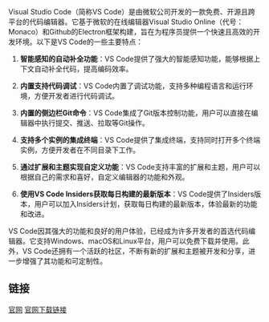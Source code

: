 Visual Studio Code（简称VS Code）是由微软公司开发的一款免费、开源且跨平台的代码编辑器。它基于微软的在线编辑器Visual Studio Online（代号：Monaco）和Github的Electron框架构建，旨在为程序员提供一个快速且高效的开发环境。以下是VS Code的一些主要特点：

1. **智能感知的自动补全功能**：VS Code提供了强大的智能感知功能，能够根据上下文自动补全代码，提高编码效率。

2. **内置支持代码调试**：VS Code内置了调试功能，支持多种编程语言和运行环境，方便开发者进行代码调试。

3. **内置的侧边栏Git命令**：VS Code集成了Git版本控制功能，用户可以直接在编辑器中执行提交、推送、拉取等Git操作。

4. **支持多个实例的集成终端**：VS Code提供了集成终端，支持同时打开多个终端实例，方便开发者在不同目录下工作。

5. **通过扩展和主题实现自定义功能**：VS Code支持丰富的扩展和主题，用户可以根据自己的需求和喜好，自定义编辑器的功能和外观。

6. **使用VS Code Insiders获取每日构建的最新版本**：VS Code提供了Insiders版本，用户可以加入Insiders计划，获取每日构建的最新版本，体验最新的功能和改进。

VS Code因其强大的功能和良好的用户体验，已经成为许多开发者的首选代码编辑器。它支持Windows、macOS和Linux平台，用户可以免费下载并使用。此外，VS Code还拥有一个活跃的社区，不断有新的扩展和主题被开发和分享，进一步增强了其功能和可定制性。


## 链接
[官网](https://code.visualstudio.com/)
[官网下载链接](https://code.visualstudio.com/Download)